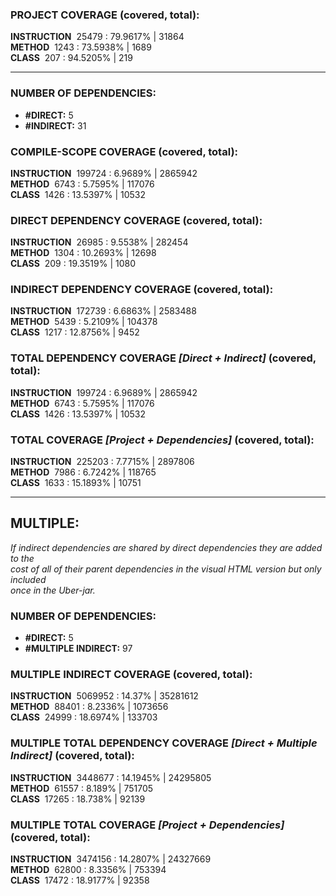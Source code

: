 ### PROJECT COVERAGE (covered, total):  
**INSTRUCTION** &nbsp;25479 : 79.9617% | 31864  
**METHOD** &nbsp;1243 : 73.5938% | 1689  
**CLASS** &nbsp;207 : 94.5205% | 219  
  
----------------------------------------------------------------  
### **NUMBER OF DEPENDENCIES:**   
- **#DIRECT:** 5  
- **#INDIRECT:** 31  
### COMPILE-SCOPE COVERAGE (covered, total):  
**INSTRUCTION** &nbsp;199724 : 6.9689% | 2865942  
**METHOD** &nbsp;6743 : 5.7595% | 117076  
**CLASS** &nbsp;1426 : 13.5397% | 10532  
  
### DIRECT DEPENDENCY COVERAGE (covered, total):  
**INSTRUCTION** &nbsp;26985 : 9.5538% | 282454  
**METHOD** &nbsp;1304 : 10.2693% | 12698  
**CLASS** &nbsp;209 : 19.3519% | 1080  
  
### INDIRECT DEPENDENCY COVERAGE (covered, total):  
**INSTRUCTION** &nbsp;172739 : 6.6863% | 2583488  
**METHOD** &nbsp;5439 : 5.2109% | 104378  
**CLASS** &nbsp;1217 : 12.8756% | 9452  
  
### TOTAL DEPENDENCY COVERAGE _[Direct + Indirect]_ (covered, total):  
**INSTRUCTION** &nbsp;199724 : 6.9689% | 2865942  
**METHOD** &nbsp;6743 : 5.7595% | 117076  
**CLASS** &nbsp;1426 : 13.5397% | 10532  
  
### TOTAL COVERAGE _[Project + Dependencies]_ (covered, total):  
**INSTRUCTION** &nbsp;225203 : 7.7715% | 2897806  
**METHOD** &nbsp;7986 : 6.7242% | 118765  
**CLASS** &nbsp;1633 : 15.1893% | 10751  
  
----------------------------------------------------------------  
## MULTIPLE:  
_If indirect dependencies are shared by direct dependencies they are added to the  
cost of all of their parent dependencies in the visual HTML version but only included  
once in the Uber-jar._  
### **NUMBER OF DEPENDENCIES:**   
- **#DIRECT:** 5  
- **#MULTIPLE INDIRECT:** 97  
### MULTIPLE INDIRECT COVERAGE (covered, total):  
**INSTRUCTION** &nbsp;5069952 : 14.37% | 35281612  
**METHOD** &nbsp;88401 : 8.2336% | 1073656  
**CLASS** &nbsp;24999 : 18.6974% | 133703  
  
### MULTIPLE TOTAL DEPENDENCY COVERAGE _[Direct + Multiple Indirect]_ (covered, total):  
**INSTRUCTION** &nbsp;3448677 : 14.1945% | 24295805  
**METHOD** &nbsp;61557 : 8.189% | 751705  
**CLASS** &nbsp;17265 : 18.738% | 92139  
  
### MULTIPLE TOTAL COVERAGE _[Project + Dependencies]_ (covered, total):  
**INSTRUCTION** &nbsp;3474156 : 14.2807% | 24327669  
**METHOD** &nbsp;62800 : 8.3356% | 753394  
**CLASS** &nbsp;17472 : 18.9177% | 92358  
